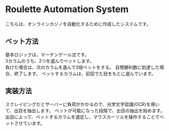 # Roulette Automation System
こちらは、オンラインカジノを自動化するために作成したシステムです。

## ベット方法
基本ロジックは、マーチンゲール法です。  
3カラムのうち、2つを選んでベットします。  
負けた場合は、次のカラムを選んで3倍ベットをする。
目標勝利数に到達した場合、終了します。
ベットするカラムは、前回でた目をもとに選んでいます。

## 実装方法
スクレイピングだとサーバーに負荷がかかるので、光学文字認識(OCR)を用いて、出目を抽出します。
ベットが可能になった段階で、出目の抽出を始めます。  
出目によって、ベットするカラムを選定し、マウスカーソルを操作することでベットさせています。
